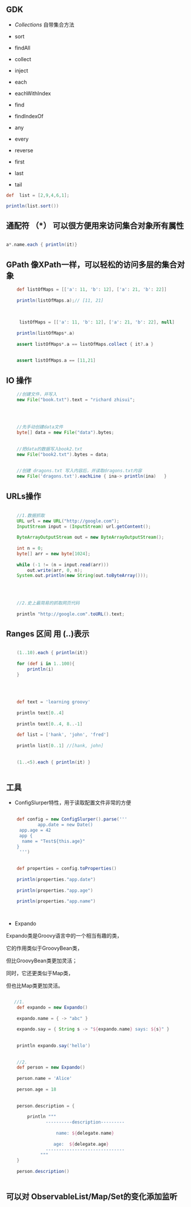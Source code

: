 ## GDK

-  *Collections* 自带集合方法

- sort
- findAll

- collect

- inject

- each

- eachWithIndex

- find

- findIndexOf 

- any 

- every

- reverse

- first

- last

- tail

```groovy
def  list = [2,9,4,6,1];

println(list.sort())

```

## 通配符 （*） 可以很方便用来访问集合对象所有属性

```groovy

a*.name.each { println(it)}

``` 

## GPath  像XPath一样，可以轻松的访问多层的集合对象


````groovy
    def listOfMaps = [['a': 11, 'b': 12], ['a': 21, 'b': 22]]
    
    println(listOfMaps.a);// [11, 21]
    
    
    
     listOfMaps = [['a': 11, 'b': 12], ['a': 21, 'b': 22], null]
    
    println(listOfMaps*.a)
    
    assert listOfMaps*.a == listOfMaps.collect { it?.a }
    
    
    assert listOfMaps.a == [11,21]


````

## IO 操作


```groovy
    //创建文件，并写入
    new File("book.txt").text = "richard zhisui";
    
    
    
    
    //先手动创建data文件
    byte[] data = new File("data").bytes;
    
    
    //把data的数据写入book2.txt
    new File("book2.txt").bytes = data;
    
    
    //创建 dragons.txt 写入内容后，并读取dragons.txt内容
    new File('dragons.txt').eachLine { ina-> println(ina)   }


```


## URLs操作

```groovy
    
    //1.数据抓取
    URL url = new URL("http://google.com");
    InputStream input = (InputStream) url.getContent(); 
    
    ByteArrayOutputStream out = new ByteArrayOutputStream();
    
    int n = 0;
    byte[] arr = new byte[1024];
    
    while (-1 != (n = input.read(arr))) 
        out.write(arr, 0, n);
    System.out.println(new String(out.toByteArray()));
    
    
    
    
    //2.史上最简易的抓取网页代码  
    
    println "http://google.com".toURL().text;

```


## Ranges  区间 用 (..)表示


````groovy

    (1..10).each { println(it)}
    
    for (def i in 1..100){
        println(i)
    }
    
    
    
    
    def text = 'learning groovy'
    
    println text[0..4]
    
    println text[0..4, 8..-1]
    
    def list = ['hank', 'john', 'fred']
    
    println list[0..1] //[hank, john]
    
    
    (1..<5).each { println(it) }
    


````




## 工具

- ConfigSlurper特性，用于读取配置文件非常的方便

```groovy
    
    def config = new ConfigSlurper().parse('''
            app.date = new Date()
     app.age = 42
     app {
      name = "Test${this.age}"  
    }
     ''')
    
    
    def properties = config.toProperties()
    
    println(properties."app.date")
    
    println(properties."app.age")
    
    println(properties."app.name")
    
    

```

- Expando  

Expando类是Groovy语言中的一个相当有趣的类，

它的作用类似于GroovyBean类，

但比GroovyBean类更加灵活；

同时，它还更类似于Map类，

但也比Map类更加灵活。

````groovy

   //1.
    def expando = new Expando()
    
    expando.name = { -> "abc" }
    
    expando.say = { String s -> "${expando.name} says: ${s}" }
    
    
    println expando.say('hello')
    
    
    //2.
    def person = new Expando()
    
    person.name = 'Alice'
    
    person.age = 18
    
    
    person.description = {
    
        println """
               ----------description---------
    
                   name: ${delegate.name}
    
                  age:  ${delegate.age}
               ------------------------------
             """
    }
    
    person.description()
    


````
 

## 可以对 ObservableList/Map/Set的变化添加监听    


````groovy


````